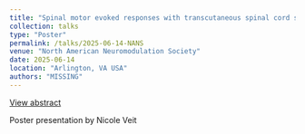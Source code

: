 ```yaml
---
title: "Spinal motor evoked responses with transcutaneous spinal cord stimulation: Influence of carrier frequency, waveform, electrode location and configuration, and demographic characteristics on the resting motor thresholds and tolerance of stroke."
collection: talks
type: "Poster"
permalink: /talks/2025-06-14-NANS
venue: "North American Neuromodulation Society"
date: 2025-06-14
location: "Arlington, VA USA"
authors: "MISSING"
---
```


[View abstract](http://mtillman14.github.io/files/abstracts/*.pdf)

Poster presentation by Nicole Veit